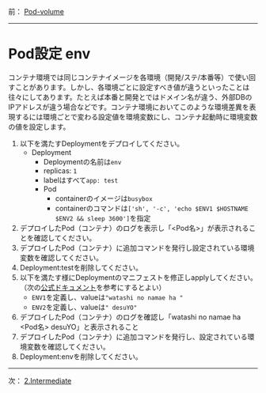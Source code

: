 前： [Pod-volume](Pod-volume.md)  

---

# Pod設定 env
コンテナ環境では同じコンテナイメージを各環境（開発/ステ/本番等）で使い回すことがあります。しかし、各環境ごとに設定すべき値が違うといったことは往々にしてあります。たとえば本番と開発とではドメイン名が違う、外部DBのIPアドレスが違う場合などです。コンテナ環境においてこのような環境差異を表現するには環境ごとで変わる設定値を環境変数にし、コンテナ起動時に環境変数の値を設定します。

1. 以下を満たすDeploymentをデプロイしてください。
   - Deployment
     - Deploymentの名前は``env``
     - replicas: ``1``
     - labelはすべて``app: test``
     - Pod
       - containerのイメージは``busybox``
       - containerのコマンドは``['sh', '-c', 'echo $ENV1 $HOSTNAME $ENV2 && sleep 3600']``を指定
2. デプロイしたPod（コンテナ）のログを表示し「<Pod名>」が表示されることを確認してください。
3. デプロイしたPod（コンテナ）に追加コマンドを発行し設定されている環境変数を確認してください。
4. Deployment:testを削除してください。
5. 以下を満たす様にDeploymentのマニフェストを修正しapplyしてください。（次の[公式ドキュメント](https://kubernetes.io/docs/tasks/inject-data-application/define-environment-variable-container/#define-an-environment-variable-for-a-container)を参考にするとよい）
   - ``ENV1``を定義し、valueは``"watashi no namae ha "``
   - ``ENV2``を定義し、valueは``" desuYO"``
6. デプロイしたPod（コンテナ）のログを確認し「watashi no namae ha <Pod名> desuYO」と表示されること
7. デプロイしたPod（コンテナ）に追加コマンドを発行し、設定されている環境変数を確認してください。
8. Deployment:envを削除してください。

---

次： [2.Intermediate](../../2.Intermediate)